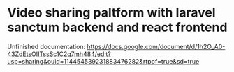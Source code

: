 # Video sharing paltform with laravel sanctum backend and react frontend
Unfinished documentation: https://docs.google.com/document/d/1h2O_A0-43ZdEtsOIITssSc1C2q7mh484/edit?usp=sharing&ouid=114454539231883476282&rtpof=true&sd=true
